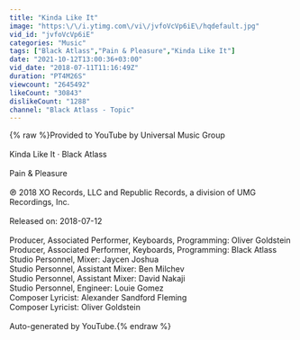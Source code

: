 ```yaml
---
title: "Kinda Like It"
image: "https:\/\/i.ytimg.com\/vi\/jvfoVcVp6iE\/hqdefault.jpg"
vid_id: "jvfoVcVp6iE"
categories: "Music"
tags: ["Black Atlass","Pain & Pleasure","Kinda Like It"]
date: "2021-10-12T13:00:36+03:00"
vid_date: "2018-07-11T11:16:49Z"
duration: "PT4M26S"
viewcount: "2645492"
likeCount: "30843"
dislikeCount: "1288"
channel: "Black Atlass - Topic"
---
```

{% raw %}Provided to YouTube by Universal Music Group<br /><br />Kinda Like It · Black Atlass<br /><br />Pain &amp; Pleasure<br /><br />℗ 2018 XO Records, LLC and Republic Records, a division of UMG Recordings, Inc.<br /><br />Released on: 2018-07-12<br /><br />Producer, Associated  Performer, Keyboards, Programming: Oliver Goldstein<br />Producer, Associated  Performer, Keyboards, Programming: Black Atlass<br />Studio  Personnel, Mixer: Jaycen Joshua<br />Studio  Personnel, Assistant  Mixer: Ben Milchev<br />Studio  Personnel, Assistant  Mixer: David Nakaji<br />Studio  Personnel, Engineer: Louie Gomez<br />Composer  Lyricist: Alexander Sandford Fleming<br />Composer  Lyricist: Oliver Goldstein<br /><br />Auto-generated by YouTube.{% endraw %}
